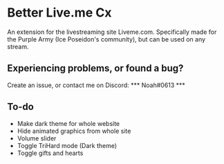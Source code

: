 # Better Live.me Cx
An extension for the livestreaming site Liveme.com. Specifically made for the Purple Army (Ice Poseidon's community), but can be used on any stream.

## Experiencing problems, or found a bug? 

Create an issue, or contact me on Discord: *** Noah#0613 ***

## To-do

- Make dark theme for whole website
- Hide animated graphics from whole site
- Volume slider
- Toggle TriHard mode (Dark theme)
- Toggle gifts and hearts